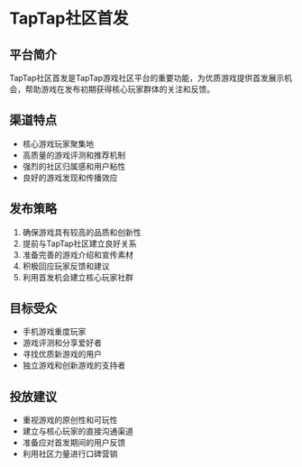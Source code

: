 # TapTap社区首发

## 平台简介
TapTap社区首发是TapTap游戏社区平台的重要功能，为优质游戏提供首发展示机会，帮助游戏在发布初期获得核心玩家群体的关注和反馈。

## 渠道特点
- 核心游戏玩家聚集地
- 高质量的游戏评测和推荐机制
- 强烈的社区归属感和用户粘性
- 良好的游戏发现和传播效应

## 发布策略
1. 确保游戏具有较高的品质和创新性
2. 提前与TapTap社区建立良好关系
3. 准备完善的游戏介绍和宣传素材
4. 积极回应玩家反馈和建议
5. 利用首发机会建立核心玩家社群

## 目标受众
- 手机游戏重度玩家
- 游戏评测和分享爱好者
- 寻找优质新游戏的用户
- 独立游戏和创新游戏的支持者

## 投放建议
- 重视游戏的原创性和可玩性
- 建立与核心玩家的直接沟通渠道
- 准备应对首发期间的用户反馈
- 利用社区力量进行口碑营销